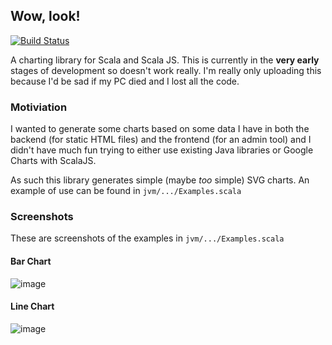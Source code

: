 ## Wow, look!

[![Build Status](https://travis-ci.org/tomverran/wowlook.svg?branch=master)](https://travis-ci.org/tomverran/wowlook)

A charting library for Scala and Scala JS.
This is currently in the **very early** stages of development so doesn't work really.
I'm really only uploading this because I'd be sad if my PC died and I lost all the code.

### Motiviation

I wanted to generate some charts based on some data I have in both the backend
(for static HTML files) and the frontend (for an admin tool) and I didn't have much fun
trying to either use existing Java libraries or Google Charts with ScalaJS.

As such this library generates simple (maybe _too_ simple) SVG charts.
An example of use can be found in `jvm/.../Examples.scala`

### Screenshots

These are screenshots of the examples in `jvm/.../Examples.scala`

#### Bar Chart

![image](https://user-images.githubusercontent.com/1388226/50562353-28b0fd80-0d0b-11e9-837f-67005add8923.png)

#### Line Chart

![image](https://user-images.githubusercontent.com/1388226/50562357-349cbf80-0d0b-11e9-9334-cec9981a4c2f.png)

